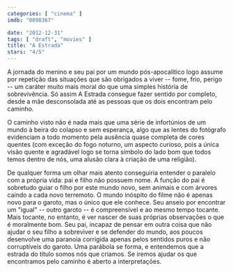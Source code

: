 ```yaml
---
categories: [ "cinema" ]
imdb: "0898367"

date: "2012-12-31"
tags: [ "draft", "movies" ]
title: "A Estrada"
stars: "4/5"
---
```

A jornada do menino e seu pai por um mundo pós-apocalítico logo assume por repetição das situações que são obrigados a viver -- fome, frio, perigo -- um caráter muito mais moral do que uma simples história de sobrevivência. Só assim A Estrada consegue fazer sentido por completo, desde a mãe desconsolada até as pessoas que os dois encontram pelo caminho.

O caminho visto não é nada mais que uma série de infortúnios de um mundo à beira do colapso e sem esperança, algo que as lentes do fotógrafo evidenciam a todo momento pela ausência quase completa de cores quentes (com exceção do fogo noturno, um aspecto curioso, pois a única visão quente e agradável logo se torna símbolo do lado bom que todos temos dentro de nós, uma alusão clara à criação de uma religião).

De qualquer forma um olhar mais atento conseguiria entender o paralelo com a própria vida: pai e filho não possuem nome. A função do pai é sobretudo guiar o filho por este mundo novo, sem animais e com árvores caindo a cada novo terremoto. O mundo inóspito do filme não é apenas novo para o garoto, mas o único que ele conhece. Seu anseio por encontrar um "igual" -- outro garoto -- é compreensível e ao mesmo tempo tocante. Mais tocante, no entanto, é ver nascer de suas próprias observações o que é moralmente bom. Seu pai, incapaz de pensar em outra coisa que não ajudar o seu filho a sobreviver e se defender do mundo, aos poucos desenvolve uma paranoia corrigida apenas pelos sentidos puros e não corruptíveis do garoto. Uma parábola se forma, e entendemos que a estrada do título somos nós que criamos. Se iremos ajudar os que encontramos pelo caminho é aberto a interpretações.

